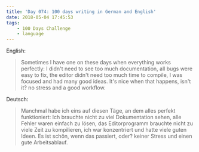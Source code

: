 ```yaml
---
title: 'Day 074: 100 days writing in German and English'
date: 2018-05-04 17:45:53
tags:
    - 100 Days Challenge
    - language
---
```

English:
> Sometimes I have one on these days when everything works perfectly: I didn't need to see too much documentation, all bugs were easy to fix, the editor didn't need too much time to compile, I was focused and had many good ideas. It's nice when that happens, isn't it? no stress and a good workflow.

Deutsch:
> Manchmal habe ich eins auf diesen Täge, an dem alles perfekt funktioniert: Ich brauchte nicht zu viel Dokumentation sehen, alle Fehler waren einfach zu lösen, das Editorprogramm brauchte nicht zu viele Zeit zu kompilieren, ich war konzentriert und hatte viele guten Ideen. Es ist schön, wenn das passiert, oder? keiner Stress und einen gute Arbeitsablauf.
